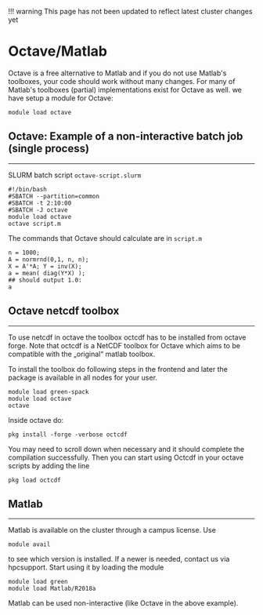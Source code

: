 !!! warning
    This page has not been updated to reflect latest cluster changes yet

# Octave/Matlab

Octave is a free alternative to Matlab and if you do not use Matlab's toolboxes, your code should work without many changes. For many of Matlab's toolboxes (partial) implementations exist for Octave as well.
we have setup a module for Octave:

    module load octave

## Octave: Example of a non-interactive batch job (single process)

---

SLURM batch script `octave-script.slurm`

    #!/bin/bash
    #SBATCH --partition=common
    #SBATCH -t 2:10:00
    #SBATCH -J octave
    module load octave
    octave script.m

The commands that Octave should calculate are in `script.m`

    n = 1000; 
    A = normrnd(0,1, n, n); 
    X = A'*A; Y = inv(X); 
    a = mean( diag(Y*X) ); 
    ## should output 1.0: 
    a

## Octave netcdf toolbox

---

To use netcdf in octave the toolbox octcdf has to be installed from octave forge. Note that octcdf is a NetCDF toolbox for Octave which aims to be compatible with the „original“ matlab toolbox.

To install the toolbox do following steps in the frontend and later the package is available in all nodes for your user.

    module load green-spack
    module load octave
    octave

Inside octave do:

    pkg install -forge -verbose octcdf

You may need to scroll down when necessary and it should complete the compilation successfully. Then you can start using Octcdf in your octave scripts by adding the line

    pkg load octcdf

## Matlab

---

Matlab is available on the cluster through a campus license. Use

    module avail

to see which version is installed. If a newer is needed, contact us via hpcsupport.
Start using it by loading the module

    module load green
    module load Matlab/R2018a

Matlab can be used non-interactive (like Octave in the above example).
